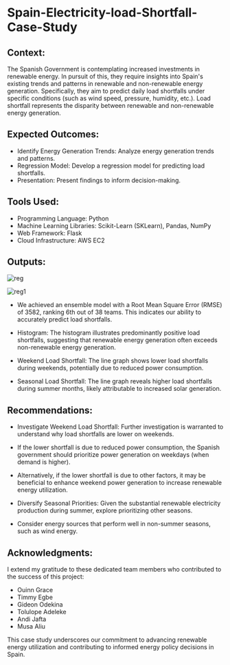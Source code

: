 # Spain-Electricity-load-Shortfall-Case-Study

## Context:
The Spanish Government is contemplating increased investments in renewable energy. In pursuit of this, they require insights into Spain's existing trends and patterns in renewable and non-renewable energy generation. Specifically, they aim to predict daily load shortfalls under specific conditions (such as wind speed, pressure, humidity, etc.). Load shortfall represents the disparity between renewable and non-renewable energy generation.

## Expected Outcomes:

- Identify Energy Generation Trends: Analyze energy generation trends and patterns.
- Regression Model: Develop a regression model for predicting load shortfalls.
- Presentation: Present findings to inform decision-making.
  
## Tools Used:

- Programming Language: Python
- Machine Learning Libraries: Scikit-Learn (SKLearn), Pandas, NumPy
- Web Framework: Flask
- Cloud Infrastructure: AWS EC2
  
## Outputs:
![reg](https://github.com/estherakinniyi/Spain-Electricity-load-Shortfall-Case-Study/assets/110997228/69f3d284-fafe-4279-8666-02dfa75addf1)



![reg1](https://github.com/estherakinniyi/Spain-Electricity-load-Shortfall-Case-Study/assets/110997228/a3ac0c52-578f-4278-ab16-f6f298971a6f)

- We achieved an ensemble model with a Root Mean Square Error (RMSE) of 3582, ranking 6th out of 38 teams. This indicates our ability to accurately predict load shortfalls.

- Histogram: The histogram illustrates predominantly positive load shortfalls, suggesting that renewable energy generation often exceeds non-renewable energy generation.

- Weekend Load Shortfall: The line graph shows lower load shortfalls during weekends, potentially due to reduced power consumption.

- Seasonal Load Shortfall: The line graph reveals higher load shortfalls during summer months, likely attributable to increased solar generation.

## Recommendations:

- Investigate Weekend Load Shortfall: Further investigation is warranted to understand why load shortfalls are lower on weekends.

- If the lower shortfall is due to reduced power consumption, the Spanish government should prioritize power generation on weekdays (when demand is higher).
- Alternatively, if the lower shortfall is due to other factors, it may be beneficial to enhance weekend power generation to increase renewable energy utilization.
- Diversify Seasonal Priorities: Given the substantial renewable electricity production during summer, explore prioritizing other seasons.
- Consider energy sources that perform well in non-summer seasons, such as wind energy.
  
## Acknowledgments:

I extend my gratitude to these dedicated team members who contributed to the success of this project:

- Ouinn Grace
- Timmy Egbe
- Gideon Odekina
- Tolulope Adeleke
- Andi Jafta
- Musa Aliu
  
This case study underscores our commitment to advancing renewable energy utilization and contributing to informed energy policy decisions in Spain.
